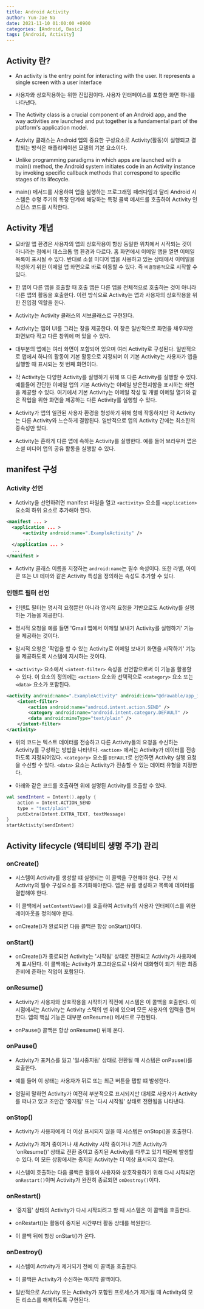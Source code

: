 ```yaml
---
title: Android Activity
author: Yun-Jae Na
date: 2021-11-10 01:00:00 +0900
categories: [Android, Basic]
tags: [Android, Activity]
---
```


## Activity 란?

- An activity is the entry point for interacting with the user. It represents a single screen with a user interface

- 사용자와 상호작용하는 위한 진입점이다. 사용자 인터페이스를 포함한 화면 하나를 나타낸다.

- The Activity class is a crucial component of an Android app, and the way activities are launched and put together is a fundamental part of the platform's application model.

- Activity 클래스는 Android 앱의 중요한 구성요소로 Activity(활동)이 실행되고 결합되는 방식은 애플리케이션 모델의 기본 요소이다.

- Unlike programming paradigms in which apps are launched with a main() method, the Android system initiates code in an Activity instance by invoking specific callback methods that correspond to specific stages of its lifecycle.

- main() 메서드를 사용하여 앱을 실행하는 프로그래밍 패러다임과 달리 Android 시스템은 수명 주기의 특정 단계에 해당하는 특정 콜백 메서드를 호출하여 Activity 인스턴스 코드를 시작한다.

## Activity 개념

- 모바일 앱 환경은 사용자의 앱의 상호작용이 항상 동일한 위치에서 시작되는 것이 아니라는 점에서 데스크톱 앱 환경과 다르다. 홈 화면에서 이메일 앱을 열면 이메일 목록이 표시될 수 있다. 반대로 소셜 미디어 앱을 사용하고 있는 상태에서 이메일을 작성하기 위한 이메일 앱 화면으로 바로 이동할 수 있다. 즉 `비결정론적`으로 시작할 수 있다.

- 한 앱이 다른 앱을 호출할 때 호출 앱은 다른 앱을 전체적으로 호출하는 것이 아니라 다른 앱의 활동을 호출한다. 이런 방식으로 Activity는 앱과 사용자의 상호작용을 위한 진입점 역할을 한다.

- Activity는 Activity 클래스의 서브클래스로 구현된다.

- Activity는 앱이 UI를 그리는 창을 제공한다. 이 창은 일반적으로 화면을 채우지만 화면보다 작고 다른 창위에 떠 있을 수 있다.

- 대부분의 앱에는 여러 화면이 포함되어 있으며 여러 Activity로 구성된다. 일반적으로 앱에서 하나의 활동이 기본 활동으로 지정되며 이 기본 Activity는 사용자가 앱을 실행할 때 표시되는 첫 번째 화면이다.

- 각 Activity는 다양한 Activity를 실행하기 위해 또 다른 Activity를 실행할 수 있다. 예를들어 간단한 이메일 앱의 기본 Activity는 이메일 받은편지함을 표시하는 화면을 제공할 수 있다. 여기에서 기본 Activity는 이메일 작성 및 개별 이메일 열기와 같은 작업을 위한 화면을 제공하는 다른 Activity를 실행할 수 있다.

- Activity가 앱의 일관된 사용자 환경을 형성하기 위해 함께 작동하지만 각 Activity는 다른 Activity와 느슨하게 결합된다. 일반적으로 앱의 Activity 간에는 최소한의 종속성만 있다.

- Activity는 흔하게 다른 앱에 속하는 Activity를 실행한다. 예를 들어 브라우저 앱은 소셜 미디어 앱의 공유 활동을 실행할 수 있다.

## manifest 구성

### Activity 선언

- Activity을 선언하려면 manifest 파일을 열고 `<activity>` 요소를 `<application>` 요소의 하위 요소로 추가해야 한다.

```xml
<manifest ... >
  <application ... >
      <activity android:name=".ExampleActivity" />
      ...
  </application ... >
  ...
</manifest >
```

- Activity 클래스 이름을 지정하는 `android:name`는 필수 속성이다. 또한 라벨, 아이콘 또는 UI 테마와 같은 Activity 특성을 정의하는 속성도 추가할 수 있다.


### 인텐트 필터 선언

- 인텐트 필터는 명시적 요청뿐만 아니라 암시적 요청을 기반으로도 Activity를 실행하는 기능을 제공한다.

- 명시적 요청을 예를 들면 'Gmail 앱에서 이메일 보내기 Activity를 실행하기' 기능을 제공하는 것이다.

- 암시적 요청은 '작업을 할 수 있는 Activity로 이메일 보내기 화면을 시작하기' 기능을 제공하도록 시스템에 지시하는 것이다.

- `<activity>` 요소에서 `<intent-filter>` 속성을 선언함으로써 이 기능을 활용할 수 있다. 이 요소의 정의에는 `<action>` 요소와 선택적으로 `<category>` 요소 또는 `<data>` 요소가 포함된다.

```xml
<activity android:name=".ExampleActivity" android:icon="@drawable/app_icon">
    <intent-filter>
        <action android:name="android.intent.action.SEND" />
        <category android:name="android.intent.category.DEFAULT" />
        <data android:mimeType="text/plain" />
    </intent-filter>
</activity>
```

- 위의 코드는 텍스트 데이터를 전송하고 다른 Activity들의 요청을 수신하는 Activity를 구성하는 방법을 나타낸다. `<action>` 에서는 Activity가 데이터를 전송하도록 지정되어있다.  `<category>` 요소를 `DEFAULT`로 선언하면 Activity 실행 요청을 수신할 수 있다. `<data>` 요소는 Activity가 전송할 수 있는 데이터 유형을 지정한다.

- 아래와 같은 코드를 호출하면 위에 설명된 Activity를 호출할 수 있다.

```kotlin
val sendIntent = Intent().apply {
    action = Intent.ACTION_SEND
    type = "text/plain"
    putExtra(Intent.EXTRA_TEXT, textMessage)
}
startActivity(sendIntent)
```

## Activity lifecycle (액티비티 생명 주기) 관리

### onCreate()

- 시스템이 Activity를 생성할 떄 실행되는 이 콜백을 구현해야 한다. 구현 시 Activity의 필수 구성요소를 초기화해야한다. 앱은 뷰를 생성하고 목록에 데이터를 결합해야 한다.

- 이 콜백에서 `setContentView()`를 호출하여 Activity의 사용자 인터페이스를 위한 레이아웃을 정의해야 한다.

- onCreate()가 완료되면 다음 콜백은 항상 onStart()이다.

### onStart()

-  onCreate()가 종료되면 Activity는 '시작됨' 상태로 전환되고 Activity가 사용자에게 표시된다. 이 콜백에는 Activity가 포그라운드로 나와서 대화형이 되기 위한 최종 준비에 준하는 작업이 포함된다.

### onResume()

- Activity가 사용자와 상호작용을 시작하기 직전에 시스템은 이 콜백을 호출한다. 이 시점에서는 Activity는 Activity 스택의 맨 위에 있으며 모든 사용자의 입력을 캡쳐한다. 앱의 핵심 기능은 대부분 onResume() 메서드로 구현된다.

- onPause() 콜백은 항상 onResume() 뒤에 온다.

### onPause()

- Activity가 포커스를 잃고 '일시중지됨' 상태로 전환될 때 시스템은 onPause()를 호출한다.

- 예를 들어 이 상태는 사용자가 뒤로 또는 최근 버튼을 탭할 떄 발생한다.

- 엄밀히 말하면 Activity가 여전히 부분적으로 표시되지만 대체로 사용자가 Activity를 떠나고 있고 조만간 '중지됨' 또는 '다시 시작됨' 상태로 전환됨을 나타낸다.

### onStop()

- Activity가 사용자에게 더 이상 표시되지 않을 때 시스템은 onStop()을 호출한다.

- Activity가 제거 중이거나 새 Activity 시작 중이거나 기존 Activity가 'onResume()' 상태로 전환 중이고 중지된 Activity를 다루고 있기 때문에 발생할 수 있다. 이 모든 상황에서는 중지된 Activity는 더 이상 표시되지 않는다.

- 시스템이 호출하는 다음 콜백은 활동이 사용자와 상호작용하기 위해 다시 시작되면 `onRestart()`이며 Activity가 완전히 종료되면 `onDestroy()`이다.

### onRestart()

- '중지됨' 상태의 Activity가 다시 시작되려고 할 때 시스템은 이 콜백을 호출한다.

- onRestart()는 활동이 중지된 시간부터 활동 상태를 복원한다.

- 이 콜백 뒤에 항상 onStart()가 온다.

### onDestroy()

- 시스템이 Activity가 제거되기 전에 이 콜백을 호출한다.

- 이 콜백은 Activity가 수신하는 마지막 콜백이다.

- 일반적으로 Activity 또는 Activity가 포함된 프로세스가 제거될 때 Activity의 모든 리소스를 해제하도록 구현된다.
